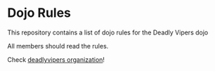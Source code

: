 Dojo Rules
==========

This repository contains a list of dojo rules for the Deadly Vipers dojo

All members should read the rules.

Check [deadlyvipers organization](https://github.com/deadlyvipers)!

